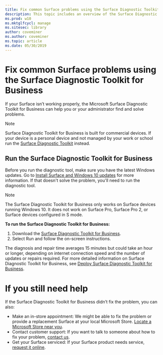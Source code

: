 ```yaml
---
title: Fix common Surface problems using the Surface Diagnostic Toolkit for Business
description: This topic includes an overview of the Surface Diagnostic Toolkit for Business.
ms.prod: w10
ms.mktglfcycl: manage
ms.sitesec: library
author: coveminer
ms.author: coveminer
ms.topic: article
ms.date: 05/30/2019
---
```


# Fix common Surface problems using the Surface Diagnostic Toolkit for Business
 

If your Surface isn’t working properly, the Microsoft Surface Diagnostic Toolkit for Business can help you or your administrator find and solve problems.

> [!NOTE]
> Surface Diagnostic Toolkit for Business is built for commercial devices. If your device is a personal device and not managed by your work or school run the [Surface Diagnostic Toolkit](https://support.microsoft.com/en-us/help/4037239/surface-fix-common-surface-problems-using-surface-diagnostic-toolkit) instead.

## Run the Surface Diagnostic Toolkit for Business

Before you run the diagnostic tool, make sure you have the latest Windows updates. Go to [Install Surface and Windows 10 updates](https://support.microsoft.com/en-us/help/4023505/surface-install-surface-and-windows-updates) for more information. If that doesn't solve the problem, you'll need to run the diagnostic tool.

> [!NOTE]
> The Surface Diagnostic Toolkit for Business only works on Surface devices running Windows 10. It does  not work on Surface Pro, Surface Pro 2, or Surface devices configured in S mode.

**To run the Surface Diagnostic Toolkit for Business:**

1. Download the [Surface Diagnostic Toolkit for Business](https://aka.ms/checkmysurface).
2. Select Run and follow the on-screen instructions.

The diagnosis and repair time averages 15 minutes but could take an hour or longer, depending on internet connection speed and the number of updates or repairs required. For more detailed information on Surface Diagnostic Toolkit for Business, see [Deploy Surface Diagnostic Toolkit for Business](https://docs.microsoft.com/en-us/surface/surface-diagnostic-toolkit-business).

# If you still need help

If the Surface Diagnostic Toolkit for Business didn’t fix the problem, you can also:

- Make an in-store appointment: We might be able to fix the problem or provide a replacement Surface at your local Microsoft Store. [Locate a Microsoft Store near you](https://www.microsoft.com/en-us/store/locations/find-a-store?WT.mc_id=MSC_Solutions_en_us_scheduleappt).
- Contact customer support: If you want to talk to someone about how to fix your problem, [contact us](https://support.microsoft.com/en-us/help/4037645/contact-surface-warranty-and-software-support-for-business).
- Get your Surface serviced: If your Surface product needs service, [request it online](https://mybusinessservice.surface.com/).

 


